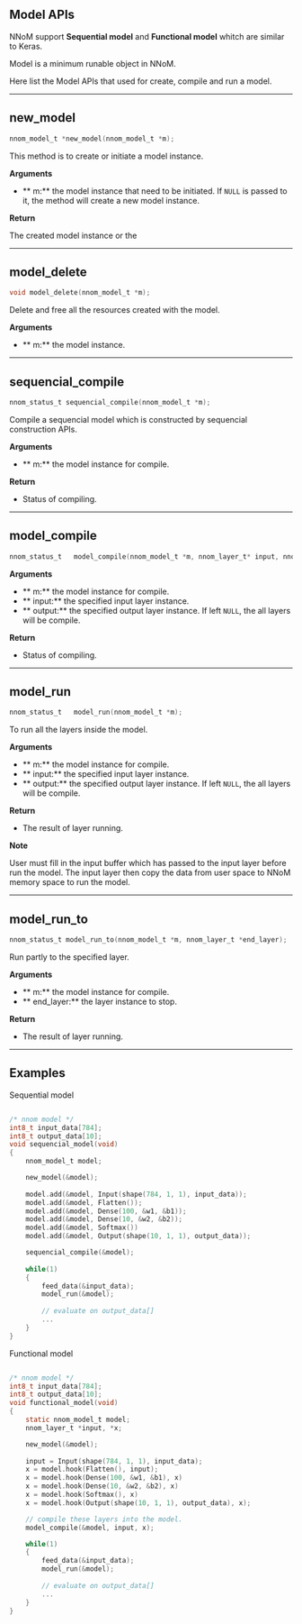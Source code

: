 
## Model APIs

NNoM support **Sequential model** and **Functional model** whitch are similar to Keras. 

Model is a minimum runable object in NNoM. 

Here list the Model APIs that used for create, compile and run a model. 

---

## new_model

~~~C
nnom_model_t *new_model(nnom_model_t *m);
~~~

This method is to create or initiate a model instance. 

**Arguments**

- ** m:** the model instance that need to be initiated. If `NULL` is passed to it, the method will create a new model instance. 

**Return**

The created model instance or the 

---

## model_delete

~~~C
void model_delete(nnom_model_t *m);  
~~~

Delete and free all the resources created with the model.

**Arguments**

- ** m:** the model instance.

---
## sequencial_compile

~~~C
nnom_status_t sequencial_compile(nnom_model_t *m);
~~~

Compile a sequencial model which is constructed by sequencial construction APIs. 

**Arguments**

- ** m:** the model instance for compile.

**Return**

- Status of compiling. 

---

## model_compile

~~~C
nnom_status_t 	model_compile(nnom_model_t *m, nnom_layer_t* input, nnom_layer_t* output);
~~~

**Arguments**

- ** m:** the model instance for compile.
- ** input:** the specified input layer instance.
- ** output:** the specified output layer instance. If left `NULL`, the all layers will be compile.

**Return**

- Status of compiling. 

---

## model_run

~~~C
nnom_status_t 	model_run(nnom_model_t *m);
~~~

To run all the layers inside the model. 

**Arguments**

- ** m:** the model instance for compile.
- ** input:** the specified input layer instance.
- ** output:** the specified output layer instance. If left `NULL`, the all layers will be compile.

**Return**

- The result of layer running. 

**Note**

User must fill in the input buffer which has passed to the input layer before run the model. 
The input layer then copy the data from user space to NNoM memory space to run the model. 

---

## model_run_to

~~~C
nnom_status_t model_run_to(nnom_model_t *m, nnom_layer_t *end_layer);
~~~

Run partly to the specified layer. 

**Arguments**

- ** m:** the model instance for compile.
- ** end_layer:** the layer instance to stop.

**Return**

- The result of layer running. 

---
## Examples


Sequential model

~~~C

/* nnom model */
int8_t input_data[784];
int8_t output_data[10];
void sequencial_model(void)
{
	nnom_model_t model;

	new_model(&model);
	
	model.add(&model, Input(shape(784, 1, 1), input_data));
	model.add(&model, Flatten());
	model.add(&model, Dense(100, &w1, &b1));
	model.add(&model, Dense(10, &w2, &b2));
	model.add(&model, Softmax())
	model.add(&model, Output(shape(10, 1, 1), output_data));

	sequencial_compile(&model);
	
	while(1)
	{
		feed_data(&input_data);
		model_run(&model);
		
		// evaluate on output_data[]
		...
	}
}

~~~

Functional model

~~~C

/* nnom model */
int8_t input_data[784];
int8_t output_data[10];
void functional_model(void)
{
	static nnom_model_t model;
	nnom_layer_t *input, *x;

	new_model(&model);
	
	input = Input(shape(784, 1, 1), input_data);
	x = model.hook(Flatten(), input);
	x = model.hook(Dense(100, &w1, &b1), x)
	x = model.hook(Dense(10, &w2, &b2), x)
	x = model.hook(Softmax(), x)
	x = model.hook(Output(shape(10, 1, 1), output_data), x);

	// compile these layers into the model. 
	model_compile(&model, input, x);

	while(1)
	{
		feed_data(&input_data);
		model_run(&model);
		
		// evaluate on output_data[]
		...
	}
}

~~~










































 
 


















































